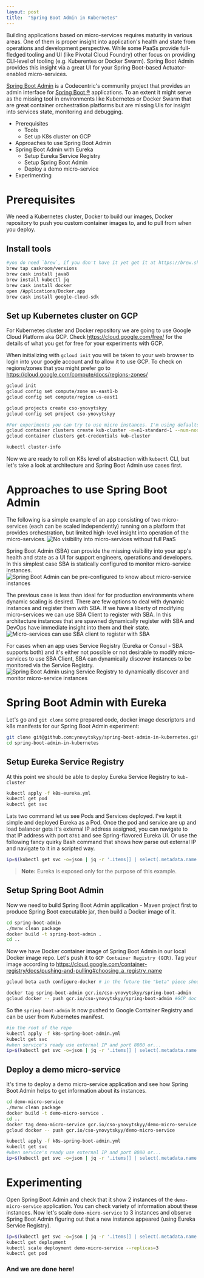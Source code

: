 ```yaml
---
layout: post
title:  "Spring Boot Admin in Kubernetes"
---
```


Building applications based on micro-services requires maturity in various areas. One of them is proper insight into application's health and state from operations and development perspective. While some PaaSs provide full-fledged tooling and UI (like Pivotal Cloud Foundry) other focus on providing CLI-level of tooling (e.g. Kuberentes or Docker Swarm). Spring Boot Admin provides this insight via a great UI for your Spring Boot-based Actuator-enabled micro-services.

[Spring Boot Admin](https://github.com/codecentric/spring-boot-admin) is a
Codecentric's community project that provides an admin interface for [Spring Boot ®](http://projects.spring.io/spring-boot/) applications. To an extent it might serve as the missing tool in environments like Kubernetes or Docker Swarm that are great container orchestration platforms but are missing UIs for insight into services state, monitoring and debugging.

- Prerequisites
  - Tools
  - Set up K8s cluster on GCP
- Approaches to use Spring Boot Admin
- Spring Boot Admin with Eureka
  - Setup Eureka Service Registry
  - Setup Spring Boot Admin
  - Deploy a demo micro-service
- Experimenting

# Prerequisites
We need a Kubernetes cluster, Docker to build our images, Docker repository to push you custom container images to, and to pull from when you deploy.

## Install tools
```bash
#you do need `brew`, if you don't have it yet get it at https://brew.sh
brew tap caskroom/versions
brew cask install java8
brew install kubectl jq
brew cask install docker
open /Applications/Docker.app
brew cask install google-cloud-sdk
```

## Set up Kubernetes cluster on GCP
For Kubernetes cluster and Docker repository we are going to use Google Cloud Platform aka GCP. Check <https://cloud.google.com/free/> for the details of what you get for free for your experiments with GCP.

When initializing with `gcloud init` you will be taken to your web browser to login into your google account and to allow it to use GCP. To check on regions/zones that you might prefer go to <https://cloud.google.com/compute/docs/regions-zones/>
```bash
gcloud init
gcloud config set compute/zone us-east1-b
gcloud config set compute/region us-east1

gcloud projects create cso-ynovytskyy
gcloud config set project cso-ynovytskyy

#For experiments you can try to use micro instances. I'm using defaults: 3 nodes of `n1-standard-1`
gcloud container clusters create kub-cluster -m=n1-standard-1 --num-nodes=3
gcloud container clusters get-credentials kub-cluster

kubectl cluster-info
```
Now we are ready to roll on K8s level of abstraction with `kubectl` CLI, but let's take a look at architecture and Spring Boot Admin use cases first.

# Approaches to use Spring Boot Admin

The following is a simple example of an app consisting of two micro-services (each can be scaled independently) running on a platform that provides orchestration, but limited high-level insight into operation of the micro-services.
![No visibility into micro-services without full PaaS](/images/2018-04-02-1-no-visibility-into-app-instances.png)

Spring Boot Admin (SBA) can provide the missing visibility into your app's health and state as a UI for support engineers, operations and developers. In this simplest case SBA is statically configured to monitor micro-service instances.
![Spring Boot Admin can be pre-configured to know about micro-service instances](/images/2018-04-02-2-sba-knows-about-app-instances.png)

The previous case is less than ideal for for production environments where dynamic scaling is desired. There are few options to deal with dynamic instances and register them with SBA. If we have a liberty of modifying micro-services we can use SBA Client to register with SBA. In this architecture instances that are spawned dynamically register with SBA and DevOps have immediate insight into them and their state.
![Micro-services can use SBA client to register with SBA](/images/2018-04-02-3-app-instances-register-with-sba-using-sba-client.png)

For cases when an app uses Service Registry (Eureka or Consul - SBA supports both) and it's either not possible or not desirable to modify micro-services to use SBA Client, SBA can dynamically discover instances to be monitored via the Service Registry.
![Spring Boot Admin using Service Registry to dynamically discover and monitor micro-service instances](/images/2018-04-02-4-sba-reads-service-registry-to-discover-app-instances.png)

# Spring Boot Admin with Eureka
Let's go and `git clone` some prepared code, docker image descriptors and k8s manifests for our Spring Boot Admin experiment:
```bash
git clone git@github.com:ynovytskyy/spring-boot-admin-in-kubernetes.git
cd spring-boot-admin-in-kubernetes
```

## Setup Eureka Service Registry
At this point we should be able to deploy Eureka Service Registry to `kub-cluster`
```bash
kubectl apply -f k8s-eureka.yml
kubectl get pod
kubectl get svc
```
Lats two command let us see Pods and Services deployed. I've kept it simple and deployed Eureka as a Pod. Once the pod and service are up and load balancer gets it's external IP address assigned, you can navigate to that IP address with port `8761` and see Spring-flavored Eureka UI. Or use the following fancy quirky Bash command that shows how parse out external IP and navigate to it in a scripted way.
```bash
ip=$(kubectl get svc -o=json | jq -r '.items[] | select(.metadata.name == "eureka").status.loadBalancer.ingress[0].ip'); open "http://$ip:8761"
```
> **Note:** Eureka is exposed only for the purpose of this example.

## Setup Spring Boot Admin
Now we need to build Spring Boot Admin application - Maven project first to produce Spring Boot executable jar, then build a Docker image of it.
```bash
cd spring-boot-admin
./mvnw clean package
docker build -t spring-boot-admin .
cd ..
```
Now we have Docker container image of Spring Boot Admin in our local Docker image repo. Let's push it to `GCP Container Registry (GCR)`. Tag your image according to <https://cloud.google.com/container-registry/docs/pushing-and-pulling#choosing_a_registry_name>
```bash
gcloud beta auth configure-docker # in the future the "beta" piece should not be needed

docker tag spring-boot-admin gcr.io/cso-ynovytskyy/spring-boot-admin
gcloud docker -- push gcr.io/cso-ynovytskyy/spring-boot-admin #GCP doc says to use "docker push <imge-tag>" but it didn't work for me
```
So the `spring-boot-admin` is now pushed to Google Container Registry and can be user from Kubernetes manifest.
```bash
#in the root of the repo
kubectl apply -f k8s-spring-boot-admin.yml
kubeclt get svc
#when service's ready use external IP and port 8080 or...
ip=$(kubectl get svc -o=json | jq -r '.items[] | select(.metadata.name == "admin").status.loadBalancer.ingress[0].ip'); open "http://$ip:8080"
```

## Deploy a demo micro-service
It's time to deploy a demo micro-service application and see how Spring Boot Admin helps to get information about its instances.
```bash
cd demo-micro-service
./mvnw clean package
docker build -t demo-micro-service .
cd ..
docker tag demo-micro-service gcr.io/cso-ynovytskyy/demo-micro-service
gcloud docker -- push gcr.io/cso-ynovytskyy/demo-micro-service

kubectl apply -f k8s-spring-boot-admin.yml
kubeclt get svc
#when service's ready use external IP and port 8080 or...
ip=$(kubectl get svc -o=json | jq -r '.items[] | select(.metadata.name == "demo-micro-service").status.loadBalancer.ingress[0].ip'); open "http://$ip:8080"
```

# Experimenting
Open Spring Boot Admin and check that it show 2 instances of the `demo-micro-service` application. You can check variety of information about these instances.
Now let's scale `demo-micro-service` to 3 instances and observe Spring Boot Admin figuring out that a new instance appeared (using Eureka Service Registry).
```bash
ip=$(kubectl get svc -o=json | jq -r '.items[] | select(.metadata.name == "admin").status.loadBalancer.ingress[0].ip'); open "http://$ip:8080"
kubectl get deployment
kubectl scale deployment demo-micro-service --replicas=3
kubectl get pod
```

### And we are done here!

